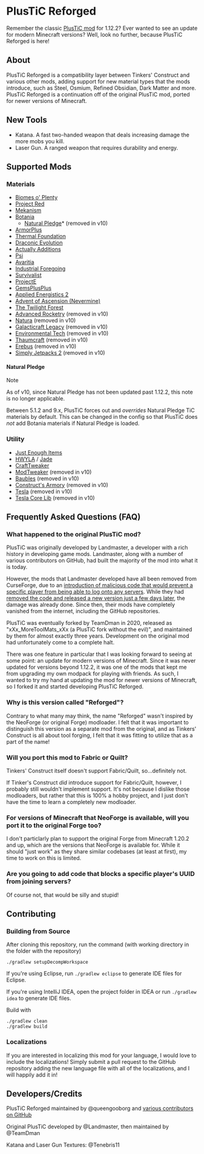 # PlusTiC Reforged

Remember the classic [PlusTiC mod](https://www.curseforge.com/minecraft/mc-mods/plusticminusbad) for 1.12.2?  Ever wanted to see an update for modern Minecraft versions?  Well, look no further, because PlusTiC Reforged is here!

## About

PlusTiC Reforged is a compatibility layer between Tinkers' Construct and various other mods, adding support for new material types that the mods introduce, such as Steel, Osmium, Refined Obsidian, Dark Matter and more.  PlusTiC Reforged is a continuation off of the original PlusTiC mod, ported for newer versions of Minecraft.

## New Tools

- Katana. A fast two-handed weapon that deals increasing damage the more mobs you kill.
- Laser Gun. A ranged weapon that requires durability and energy.

## Supported Mods

### Materials

- [Biomes o' Plenty](https://www.curseforge.com/minecraft/mc-mods/biomes-o-plenty)
- [Project Red](https://www.curseforge.com/minecraft/mc-mods/project-red-core)
- [Mekanism](https://www.curseforge.com/minecraft/mc-mods/mekanism)
- [Botania](https://www.curseforge.com/minecraft/mc-mods/botania)
  - [Natural Pledge](https://www.curseforge.com/minecraft/mc-mods/natural-pledge)* (removed in v10)
- [ArmorPlus](https://www.curseforge.com/minecraft/mc-mods/armorplus)
- [Thermal Foundation](https://www.curseforge.com/minecraft/mc-mods/thermal-foundation)
- [Draconic Evolution](https://www.curseforge.com/minecraft/mc-mods/draconic-evolution)
- [Actually Additions](https://www.curseforge.com/minecraft/mc-mods/actually-additions)
- [Psi](https://www.curseforge.com/minecraft/mc-mods/psi)
- [Avaritia](https://www.curseforge.com/minecraft/mc-mods/avaritia-1-10)
- [Industrial Foregoing](https://www.curseforge.com/minecraft/mc-mods/industrial-foregoing)
- [Survivalist](https://www.curseforge.com/minecraft/mc-mods/survivalist)
- [ProjectE](https://www.curseforge.com/minecraft/mc-mods/projecte)
- [GemsPlusPlus](https://www.curseforge.com/minecraft/mc-mods/gemsplusplus)
- [Applied Energistics 2](https://www.curseforge.com/minecraft/mc-mods/applied-energistics-2)
- [Advent of Ascension (Nevermine)](https://www.curseforge.com/minecraft/mc-mods/advent-of-ascension-nevermine)
- [The Twilight Forest](https://www.curseforge.com/minecraft/mc-mods/the-twilight-forest)
- [Advanced Rocketry](https://www.curseforge.com/minecraft/mc-mods/advanced-rocketry) (removed in v10)
- [Natura](https://www.curseforge.com/minecraft/mc-mods/natura) (removed in v10)
- [Galacticraft Legacy](https://www.curseforge.com/minecraft/mc-mods/galacticraft-legacy) (removed in v10)
- [Environmental Tech](https://www.curseforge.com/minecraft/mc-mods/environmental-tech) (removed in v10)
- [Thaumcraft](https://www.curseforge.com/minecraft/mc-mods/thaumcraft) (removed in v10)
- [Erebus](https://www.curseforge.com/minecraft/mc-mods/the-erebus) (removed in v10)
- [Simply Jetpacks 2](https://www.curseforge.com/minecraft/mc-mods/simply-jetpacks-2) (removed in v10)

#### Natural Pledge

> [!NOTE]
> As of v10, since Natural Pledge has not been updated past 1.12.2, this note is no longer applicable.

Between 5.1.2 and 9.x, PlusTiC forces out and *overrides* Natural Pledge TiC materials by default. This can be changed in the config so that PlusTiC does *not* add Botania materials if Natural Pledge is loaded.

### Utility

- [Just Enough Items](https://www.curseforge.com/minecraft/mc-mods/jei)
- [HWYLA](https://www.curseforge.com/minecraft/mc-mods/hwyla) / [Jade](https://www.curseforge.com/minecraft/mc-mods/jade)
- [CraftTweaker](https://www.curseforge.com/minecraft/mc-mods/crafttweaker)
- [ModTweaker](https://www.curseforge.com/minecraft/mc-mods/modtweaker) (removed in v10)
- [Baubles](https://www.curseforge.com/minecraft/mc-mods/baubles) (removed in v10)
- [Construct's Armory](https://www.curseforge.com/minecraft/mc-mods/constructs-armory) (removed in v10)
- [Tesla](https://www.curseforge.com/minecraft/mc-mods/tesla) (removed in v10)
- [Tesla Core Lib](https://www.curseforge.com/minecraft/mc-mods/tesla-core-lib) (removed in v10)

## Frequently Asked Questions (FAQ)

### What happened to the original PlusTiC mod?

PlusTiC was originally developed by Landmaster, a developer with a rich history in developing game mods.  Landmaster, along with a number of various contributors on GitHub, had built the majority of the mod into what it is today.

However, the mods that Landmaster developed have all been removed from CurseForge, due to an [introduction of malicious code that would prevent a specific player from being able to log onto any servers](https://github.com/TeamDman/PlusTiC/commit/9147573c6d514ff88825a8cc1ab8438f9c80a14c).  While they had [removed the code and released a new version just a few days later](https://github.com/TeamDman/PlusTiC/commit/d0b4d17ce542a186a1660c7fac6083aa3eea37aa#diff-a516bfe6aaa4dd4f38abbd0de3bdd0dbL197-L204), the damage was already done.  Since then, their mods have completely vanished from the internet, including the GitHub repositories.

PlusTiC was eventually forked by TeamDman in 2020, released as "xXx_MoreToolMats_xXx (a PlusTiC fork without the evil)", and maintained by them for almost exactly three years.  Development on the original mod had unfortunately come to a complete halt.

There was one feature in particular that I was looking forward to seeing at some point: an update for modern versions of Minecraft. Since it was never updated for versions beyond 1.12.2, it was one of the mods that kept me from upgrading my own modpack for playing with friends.  As such, I wanted to try my hand at updating the mod for newer versions of Minecraft, so I forked it and started developing PlusTiC Reforged.

### Why is this version called "Reforged"?

Contrary to what many may think, the name "Reforged" wasn't inspired by the NeoForge (or original Forge) modloader.  I felt that it was important to distinguish this version as a separate mod from the original, and as Tinkers' Construct is all about tool forging, I felt that it was fitting to utilize that as a part of the name!

### Will you port this mod to Fabric or Quilt?

Tinkers' Construct itself doesn't support Fabric/Quilt, so...definitely not.

If Tinker's Construct _did_ introduce support for Fabric/Quilt, however, I probably still wouldn't implement support.  It's not because I dislike those modloaders, but rather that this is 100% a hobby project, and I just don't have the time to learn a completely new modloader.

### For versions of Minecraft that NeoForge is available, will you port it to the original Forge too?

I don't particlarly plan to support the original Forge from Minecraft 1.20.2 and up, which are the versions that NeoForge is available for.  While it should "just work" as they share similar codebases (at least at first), my time to work on this is limited.

### Are you going to add code that blocks a specific player's UUID from joining servers?

Of course not, that would be silly and stupid!

## Contributing

### Building from Source

After cloning this repository, run the command (with working directory in the folder with the repository)
```
./gradlew setupDecompWorkspace
```

If you're using Eclipse, run `./gradlew eclipse` to generate IDE files for Eclipse.

If you're using IntelliJ IDEA, open the project folder in IDEA or run `./gradlew idea` to generate IDE files.

Build with
```
./gradlew clean
./gradlew build
```

### Localizations

If you are interested in localizing this mod for your language, I would love to include the localizations!  Simply submit a pull request to the GitHub repository adding the new language file with all of the localizations, and I will happily add it in!

## Developers/Credits

PlusTiC Reforged maintained by @queengooborg and [various contributors on GitHub](https://github.com/queengooborg/PlusTiC-Reforged/graphs/contributors)

Original PlusTiC developed by @Landmaster, then maintained by @TeamDman

Katana and Laser Gun Textures: @Tenebris11